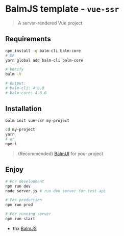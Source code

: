 # BalmJS template - `vue-ssr`

> A server-rendered Vue project

## Requirements

```sh
npm install -g balm-cli balm-core
# OR
yarn global add balm-cli balm-core
```

```sh
# Verify
balm -V

# Output:
# balm-cli: 4.0.0
# balm-core: 4.0.0
```

## Installation

```sh
balm init vue-ssr my-project

cd my-project
yarn
# or
npm i
```

> (Recommended) [BalmUI](https://material.balmjs.com/) for your project

## Enjoy

```sh
# For development
npm run dev
node server.js # run dev server for test api

# For production
npm run prod

# For running server
npm run start
```

- thx [BalmJS](https://github.com/balmjs/balm)
